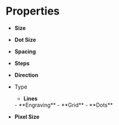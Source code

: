 

# Properties

- **Size**  
  
- **Dot Size**  
  
- **Spacing**  
  
- **Steps**  
  
- **Direction**  
  
- Type
  - **Lines**  
  <desc>
  - **Engraving**  
  <desc>
  - **Grid**  
  <desc>
  - **Dots**  
  <desc>
- **Pixel Size**  
  



